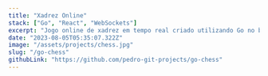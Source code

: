 ```yaml
---
title: "Xadrez Online"
stack: ["Go", "React", "WebSockets"]
excerpt: "Jogo online de xadrez em tempo real criado utilizando Go no backend e React no frotnend."
date: "2023-08-05T05:35:07.322Z"
image: "/assets/projects/chess.jpg"
slug: "/go-chess"
githubLink: "https://github.com/pedro-git-projects/go-chess"
---
```


